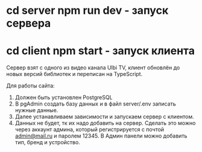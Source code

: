 # cd server npm run dev - запуск сервера
# cd client npm start - запуск клиента
Сервер взят с одного из видео канала Ulbi TV, клиент обновлён до новых версий библиотек и переписан на TypeScript.

Для работы сайта:
1) Должен быть установлен PostgreSQL
2) В pgAdmin создать базу данных и в файл server/.env записать нужные данные.
3) Далее устанавливаем зависимости и запускаем сервер с клиентом.
4) Данных не будет, тк их надо добавить на сервер. Сделать это можно через аккаунт админа, который регистрируется с почтой admin@mail.ru и паролем 12345.
  В Админ панели можно добавить тип, бренд и устройство.
